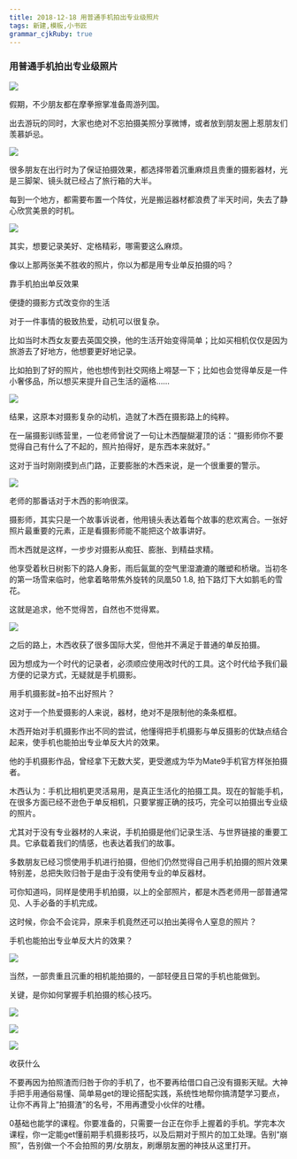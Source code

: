 ```yaml
---
title: 2018-12-18 用普通手机拍出专业级照片
tags: 新建,模板,小书匠
grammar_cjkRuby: true
---
```


### 用普通手机拍出专业级照片

![](https://img.yojiang.cn/upload/article/image/20170921/18/2a655ebb1230fb36?imageView2/2/w/2854)

假期，不少朋友都在摩拳擦掌准备周游列国。



出去游玩的同时，大家也绝对不忘拍摄美照分享微博，或者放到朋友圈上惹朋友们羡慕妒忌。

![](https://img.yojiang.cn/upload/article/image/20170921/18/a81474fda597094e?imageView2/2/w/2854)

很多朋友在出行时为了保证拍摄效果，都选择带着沉重麻烦且贵重的摄影器材，光是三脚架、镜头就已经占了旅行箱的大半。



每到一个地方，都需要布置一个阵仗，光是搬运器材都浪费了半天时间，失去了静心欣赏美景的时机。

![](https://img.yojiang.cn/upload/article/image/20170921/18/b42f5059d3133820?imageView2/2/w/775)

其实，想要记录美好、定格精彩，哪需要这么麻烦。



像以上那两张美不胜收的照片，你以为都是用专业单反拍摄的吗？

<p style="center">
靠手机拍出单反效果

便捷的摄影方式改变你的生活
</p>
对于一件事情的极致热爱，动机可以很复杂。



比如当时木西女友要去英国交换，他的生活开始变得简单；比如买相机仅仅是因为旅游去了好地方，他想要更好地记录。



比如拍到了好的照片，他也想传到社交网络上嘚瑟一下；比如也会觉得单反是一件小奢侈品，所以想买来提升自己生活的逼格……

![](https://img.yojiang.cn/upload/article/image/20170921/18/10a87c795c34e949?imageView2/2/w/786)

结果，这原本对摄影复杂的动机，造就了木西在摄影路上的纯粹。



在一届摄影训练营里，一位老师曾说了一句让木西醍醐灌顶的话：“摄影师你不要觉得自己有什么了不起的，照片拍得好，是东西本来就好。”



这对于当时刚刚摸到点门路，正要膨胀的木西来说，是一个很重要的警示。

![](https://img.yojiang.cn/upload/article/image/20170921/18/cabc4f9cf86fd43c?imageView2/2/w/2854)

老师的那番话对于木西的影响很深。



摄影师，其实只是一个故事诉说者，他用镜头表达着每个故事的悲欢离合。一张好照片最重要的元素，正是看摄影师能不能把这个故事讲好。



而木西就是这样，一步步对摄影从痴狂、膨胀、到精益求精。



他享受着秋日树影下的路人身影，雨后氤氲的空气里湿漉漉的雕塑和桥墩。当初冬的第一场雪来临时，他拿着略带焦外旋转的凤凰50 1.8, 拍下路灯下大如鹅毛的雪花。



这就是追求，他不觉得苦，自然也不觉得累。

![](https://img.yojiang.cn/upload/article/image/20170921/18/2b5a5d6700b88719?imageView2/2/w/2854)

之后的路上，木西收获了很多国际大奖，但他并不满足于普通的单反拍摄。



因为想成为一个时代的记录者，必须顺应使用改时代的工具。这个时代给予我们最方便的记录方式，无疑就是手机摄影。

用手机摄影就=拍不出好照片？



这对于一个热爱摄影的人来说，器材，绝对不是限制他的条条框框。



木西开始对手机摄影作出不同的尝试，他懂得把手机摄影与单反摄影的优缺点结合起来，使手机也能拍出专业单反大片的效果。



他的手机摄影作品，曾经拿下无数大奖，更受邀成为华为Mate9手机官方样张拍摄者。

木西认为：手机比相机更灵活易用，是真正生活化的拍摄工具。现在的智能手机，在很多方面已经不逊色于单反相机，只要掌握正确的技巧，完全可以拍摄出专业级的照片。


尤其对于没有专业器材的人来说，手机拍摄是他们记录生活、与世界链接的重要工具。它承载着我们的情感，也表达着我们的故事。

多数朋友已经习惯使用手机进行拍摄，但他们仍然觉得自己用手机拍摄的照片效果特别差，总把失败归咎于是由于没有使用专业的单反器材。



可你知道吗，同样是使用手机拍摄，以上的全部照片，都是木西老师用一部普通常见、人手必备的手机完成。



这时候，你会不会诧异，原来手机竟然还可以拍出美得令人窒息的照片？



手机也能拍出专业单反大片的效果？

![](https://img.yojiang.cn/upload/article/image/20170921/18/c5d8987a2167009e?imageView2/2/w/2854)

当然，一部贵重且沉重的相机能拍摄的，一部轻便且日常的手机也能做到。



关键，是你如何掌握手机拍摄的核心技巧。



![](https://img.yojiang.cn/upload/article_images/20170921/18/66fac76b67297184?imageView2/2/w/2854)

![](https://img.yojiang.cn/upload/article_images/20170921/18/04c794a1fe277adb?imageView2/2/w/2854)

![](https://img.yojiang.cn/upload/article_images/20170921/18/e846b137d42833f5?imageView2/2/w/2854)

收获什么



不要再因为拍照渣而归咎于你的手机了，也不要再给借口自己没有摄影天赋。大神手把手用通俗易懂、简单易get的理论搭配实践，系统性地帮你搞清楚学习要点，让你不再背上“拍摄渣”的名号，不用再遭受小伙伴的吐槽。



0基础也能学的课程。你要准备的，只需要一台正在你手上握着的手机。学完本次课程，你一定能get懂前期手机摄影技巧，以及后期对于照片的加工处理。告别“崩照”，告别做一个不会拍照的男/女朋友，刷爆朋友圈的神技从这里打开。
